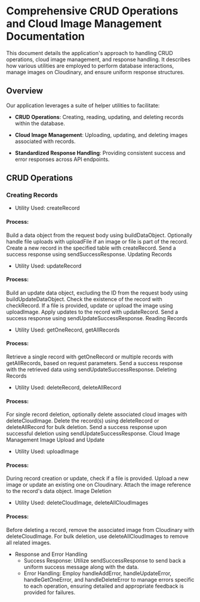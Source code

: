 # __Comprehensive CRUD Operations and Cloud Image Management Documentation__
This document details the application's approach to handling CRUD operations, cloud image management, and response handling. It describes how various utilities are employed to perform database interactions, manage images on Cloudinary, and ensure uniform response structures. 

## Overview

Our application leverages a suite of helper utilities to facilitate:

- __CRUD Operations__: Creating, reading, updating, and deleting records within the database.

- __Cloud Image Management__: Uploading, updating, and deleting images associated with records.

- __Standardized Response Handling__: Providing consistent success and error responses across API endpoints.

## CRUD Operations

### Creating Records

- Utility Used: createRecord
#### Process:
Build a data object from the request body using buildDataObject.
Optionally handle file uploads with uploadFile if an image or file is part of the record.
Create a new record in the specified table with createRecord.
Send a success response using sendSuccessResponse.
Updating Records

- Utility Used: updateRecord

#### Process:
Build an update data object, excluding the ID from the request body using buildUpdateDataObject.
Check the existence of the record with checkRecord.
If a file is provided, update or upload the image using uploadImage.
Apply updates to the record with updateRecord.
Send a success response using sendUpdateSuccessResponse.
Reading Records

- Utility Used: getOneRecord, getAllRecords
#### Process:
Retrieve a single record with getOneRecord or multiple records with getAllRecords, based on request parameters.
Send a success response with the retrieved data using sendUpdateSuccessResponse.
Deleting Records

- Utility Used: deleteRecord, deleteAllRecord
#### Process:
For single record deletion, optionally delete associated cloud images with deleteCloudImage.
Delete the record(s) using deleteRecord or deleteAllRecord for bulk deletion.
Send a success response upon successful deletion using sendUpdateSuccessResponse.
Cloud Image Management
Image Upload and Update

- Utility Used: uploadImage
#### Process:
During record creation or update, check if a file is provided.
Upload a new image or update an existing one on Cloudinary.
Attach the image reference to the record's data object.
Image Deletion

- Utility Used: deleteCloudImage, deleteAllCloudImages
#### Process:
Before deleting a record, remove the associated image from Cloudinary with deleteCloudImage.
For bulk deletion, use deleteAllCloudImages to remove all related images.

- Response and Error Handling
  - Success Response: Utilize sendSuccessResponse to send back a uniform success message along with the data.
  - Error Handling: Employ handleAddError, handleUpdateError, handleGetOneError, and handleDeleteError to manage errors specific to each operation, ensuring detailed and appropriate feedback is provided for failures.
